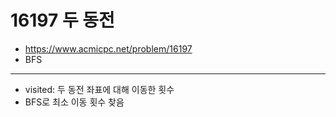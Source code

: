 # 16197 두 동전

- https://www.acmicpc.net/problem/16197
- BFS
---
- visited: 두 동전 좌표에 대해 이동한 횟수
- BFS로 최소 이동 횟수 찾음
